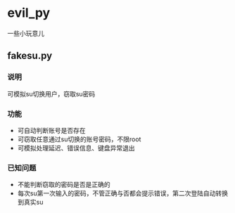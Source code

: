 # evil_py
一些小玩意儿
## fakesu.py
### 说明
可模拟su切换用户，窃取su密码
### 功能
* 可自动判断账号是否存在
* 可窃取任意通过su切换的账号密码，不限root
* 可模拟处理延迟、错误信息、键盘异常退出
### 已知问题
* 不能判断窃取的密码是否是正确的
* 每次su第一次输入的密码，不管正确与否都会提示错误，第二次登陆自动转换到真实su
